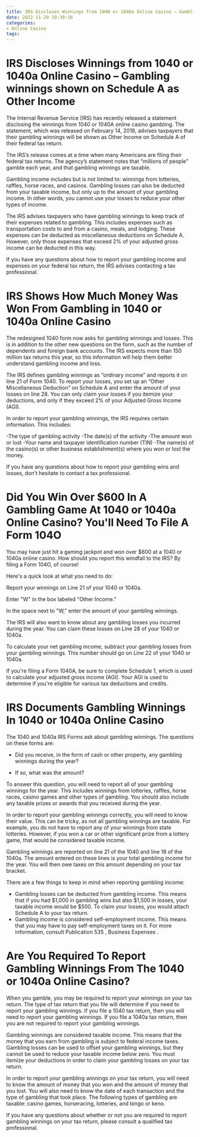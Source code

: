 ```yaml
---
title: IRS Discloses Winnings from 1040 or 1040a Online Casino – Gambling winnings shown on Schedule A as Other Income
date: 2022-11-29 19:39:16
categories:
- Online Casino
tags:
---
```



#  IRS Discloses Winnings from 1040 or 1040a Online Casino – Gambling winnings shown on Schedule A as Other Income

The Internal Revenue Service (IRS) has recently released a statement disclosing the winnings from 1040 or 1040A online casino gambling. The statement, which was released on February 14, 2018, advises taxpayers that their gambling winnings will be shown as Other Income on Schedule A of their federal tax return.

The IRS’s release comes at a time when many Americans are filing their federal tax returns. The agency’s statement notes that “millions of people” gamble each year, and that gambling winnings are taxable.

Gambling income includes but is not limited to: winnings from lotteries, raffles, horse races, and casinos. Gambling losses can also be deducted from your taxable income, but only up to the amount of your gambling income. In other words, you cannot use your losses to reduce your other types of income.

The IRS advises taxpayers who have gambling winnings to keep track of their expenses related to gambling. This includes expenses such as transportation costs to and from a casino, meals, and lodging. These expenses can be deducted as miscellaneous deductions on Schedule A. However, only those expenses that exceed 2% of your adjusted gross income can be deducted in this way.

If you have any questions about how to report your gambling income and expenses on your federal tax return, the IRS advises contacting a tax professional.

#  IRS Shows How Much Money Was Won From Gambling in 1040 or 1040a Online Casino

The redesigned 1040 form now asks for gambling winnings and losses. This is in addition to the other new questions on the form, such as the number of dependents and foreign bank accounts. The IRS expects more than 150 million tax returns this year, so this information will help them better understand gambling income and loss.

The IRS defines gambling winnings as “ordinary income” and reports it on line 21 of Form 1040. To report your losses, you set up an “Other Miscellaneous Deduction” on Schedule A and enter the amount of your losses on line 28. You can only claim your losses if you itemize your deductions, and only if they exceed 2% of your Adjusted Gross Income (AGI).

In order to report your gambling winnings, the IRS requires certain information. This includes:

-The type of gambling activity
-The date(s) of the activity
-The amount won or lost
-Your name and taxpayer identification number (TIN)
-The name(s) of the casino(s) or other business establishment(s) where you won or lost the money.

If you have any questions about how to report your gambling wins and losses, don’t hesitate to contact a tax professional.

#  Did You Win Over $600 In A Gambling Game At 1040 or 1040a Online Casino? You'll Need To File A Form 104O

You may have just hit a gaming jackpot and won over $600 at a 1040 or 1040a online casino. How should you report this windfall to the IRS? By filing a Form 104O, of course!

Here's a quick look at what you need to do:

Report your winnings on Line 21 of your 1040 or 1040a.

Enter "W" in the box labeled "Other Income."

In the space next to "W," enter the amount of your gambling winnings.

The IRS will also want to know about any gambling losses you incurred during the year. You can claim these losses on Line 28 of your 1040 or 1040a.

To calculate your net gambling income, subtract your gambling losses from your gambling winnings. This number should go on Line 22 of your 1040 or 1040a.

If you're filing a Form 1040A, be sure to complete Schedule 1, which is used to calculate your adjusted gross income (AGI). Your AGI is used to determine if you're eligible for various tax deductions and credits.

#  IRS Documents Gambling Winnings In 1040 or 1040a Online Casino

The 1040 and 1040a IRS Forms ask about gambling winnings. The questions on these forms are:

- Did you receive, in the form of cash or other property, any gambling winnings during the year?

- If so, what was the amount?

To answer this question, you will need to report all of your gambling winnings for the year. This includes winnings from lotteries, raffles, horse races, casino games and other types of gambling. You should also include any taxable prizes or awards that you received during the year.

In order to report your gambling winnings correctly, you will need to know their value. This can be tricky, as not all gambling winnings are taxable. For example, you do not have to report any of your winnings from state lotteries. However, if you won a car or other significant prize from a lottery game, that would be considered taxable income.

Gambling winnings are reported on line 21 of the 1040 and line 18 of the 1040a. The amount entered on these lines is your total gambling income for the year. You will then owe taxes on this amount depending on your tax bracket.

There are a few things to keep in mind when reporting gambling income:

- Gambling losses can be deducted from gambling income. This means that if you had $1,000 in gambling wins but also $1,500 in losses, your taxable income would be $500. To claim your losses, you would attach Schedule A to your tax return.
- Gambling income is considered self-employment income. This means that you may have to pay self-employment taxes on it. For more information, consult Publication 535 , Business Expenses .

#  Are You Required To Report Gambling Winnings From The 1040 or 1040a Online Casino?

When you gamble, you may be required to report your winnings on your tax return. The type of tax return that you file will determine if you need to report your gambling winnings. If you file a 1040 tax return, then you will need to report your gambling winnings. If you file a 1040a tax return, then you are not required to report your gambling winnings.

Gambling winnings are considered taxable income. This means that the money that you earn from gambling is subject to federal income taxes. Gambling losses can be used to offset your gambling winnings, but they cannot be used to reduce your taxable income below zero. You must itemize your deductions in order to claim your gambling losses on your tax return.

In order to report your gambling winnings on your tax return, you will need to know the amount of money that you won and the amount of money that you lost. You will also need to know the date of each transaction and the type of gambling that took place. The following types of gambling are taxable: casino games, horseracing, lotteries, and bingo or keno.

If you have any questions about whether or not you are required to report gambling winnings on your tax return, please consult a qualified tax professional.